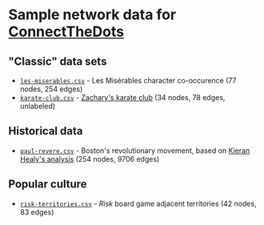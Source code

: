 # Sample network data for [ConnectTheDots](https://github.com/c4fcm/DataBasic/tree/connect-the-dots)
## "Classic" data sets
* [`les-miserables.csv`](https://github.com/s2tephen/network-datasets/blob/master/classic-data/les-miserables.csv) - Les Misérables character co-occurence (77 nodes, 254 edges)
* [`karate-club.csv`](https://github.com/s2tephen/network-datasets/blob/master/classic-data/karate-club.csv) - [Zachary's karate club](https://en.wikipedia.org/wiki/Zachary%27s_karate_club) (34 nodes, 78 edges, unlabeled)

## Historical data
* [`paul-revere.csv`](https://github.com/s2tephen/network-datasets/blob/master/historical-data/paul-revere.csv) - Boston's revolutionary movement, based on [Kieran Healy's analysis](https://kieranhealy.org/blog/archives/2013/06/09/using-metadata-to-find-paul-revere/) (254 nodes, 9706 edges)

## Popular culture
* [`risk-territories.csv`](https://github.com/s2tephen/network-datasets/blob/master/pop-culture/risk-territories.csv) - *Risk* board game adjacent territories (42 nodes, 83 edges)
